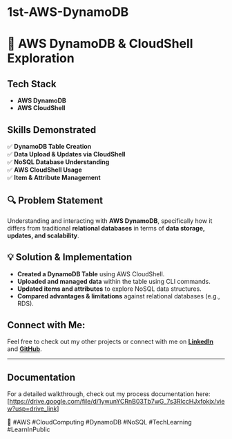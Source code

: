 # 1st-AWS-DynamoDB
# 🚀 AWS DynamoDB & CloudShell Exploration  

## **Tech Stack**  
- **AWS DynamoDB**  
- **AWS CloudShell**  

## **Skills Demonstrated**  
✅ **DynamoDB Table Creation**  
✅ **Data Upload & Updates via CloudShell**  
✅ **NoSQL Database Understanding**  
✅ **AWS CloudShell Usage**  
✅ **Item & Attribute Management**  

## **🔍 Problem Statement**  
Understanding and interacting with **AWS DynamoDB**, specifically how it differs from traditional **relational databases** in terms of **data storage, updates, and scalability**.  

## **💡 Solution & Implementation**  
- **Created a DynamoDB Table** using AWS CloudShell.  
- **Uploaded and managed data** within the table using CLI commands.  
- **Updated items and attributes** to explore NoSQL data structures.  
- **Compared advantages & limitations** against relational databases (e.g., RDS).  

## Connect with Me:
Feel free to check out my other projects or connect with me on **[LinkedIn](https://www.linkedin.com/in/james-phillips-028141308/)** and **[GitHub](https://github.com/Jphilp4)**.

---

## Documentation  
For a detailed walkthrough, check out my process documentation here: [https://drive.google.com/file/d/1ywunYCRnB03Tb7wG_7s3RlccHJxfokjx/view?usp=drive_link] 

📌 #AWS #CloudComputing #DynamoDB #NoSQL #TechLearning #LearnInPublic
